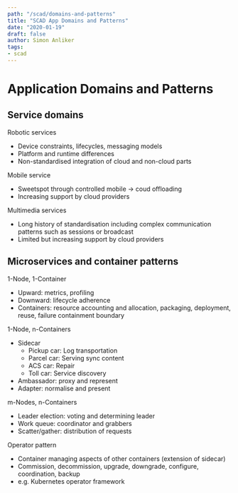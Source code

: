 ```yaml
---
path: "/scad/domains-and-patterns"
title: "SCAD App Domains and Patterns"
date: "2020-01-19"
draft: false
author: Simon Anliker
tags:
- scad
---
```


# Application Domains and Patterns

## Service domains

Robotic services

- Device constraints, lifecycles, messaging models
- Platform and runtime differences
- Non-standardised integration of cloud and non-cloud parts

Mobile service

- Sweetspot through controlled mobile -> coud offloading
- Increasing support by cloud providers

Multimedia services

- Long history of standardisation including complex communication patterns such
  as sessions or broadcast
- Limited but increasing support by cloud providers

## Microservices and container patterns

1-Node, 1-Container

- Upward: metrics, profiling
- Downward: lifecycle adherence
- Containers: resource accounting and allocation, packaging, deployment, reuse,
  failure containment boundary

1-Node, n-Containers

- Sidecar
  - Pickup car: Log transportation
  - Parcel car: Serving sync content
  - ACS car: Repair
  - Toll car: Service discovery
- Ambassador: proxy and represent
- Adapter: normalise and present

m-Nodes, n-Containers

- Leader election: voting and determining leader
- Work queue: coordinator and grabbers
- Scatter/gather: distribution of requests

Operator pattern

- Container managing aspects of other containers (extension of sidecar)
- Commission, decommission, upgrade, downgrade, configure, coordination, backup
- e.g. Kubernetes operator framework
